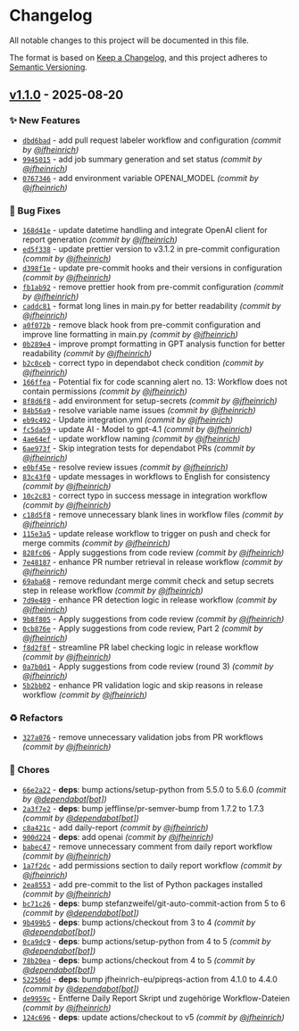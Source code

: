 # Changelog
All notable changes to this project will be documented in this file.

The format is based on [Keep a Changelog](https://keepachangelog.com/en/1.0.0/),
and this project adheres to [Semantic Versioning](https://semver.org/spec/v2.0.0.html).

## [v1.1.0] - 2025-08-20
### :sparkles: New Features
- [`dbd6bad`](https://github.com/jfheinrich-eu/psono-secret-whisperer/commit/dbd6bad47fb0a1cc3773b21d7d3887a50a4e4395) - add pull request labeler workflow and configuration *(commit by [@jfheinrich](https://github.com/jfheinrich))*
- [`9945015`](https://github.com/jfheinrich-eu/psono-secret-whisperer/commit/994501579791f22ae7a4bfc7cd51f7ada254e007) - add job summary generation and set status *(commit by [@jfheinrich](https://github.com/jfheinrich))*
- [`0767346`](https://github.com/jfheinrich-eu/psono-secret-whisperer/commit/0767346aa60fa5d624f79c09206c146a4bbb4c6f) - add environment variable OPENAI_MODEL *(commit by [@jfheinrich](https://github.com/jfheinrich))*

### :bug: Bug Fixes
- [`168d41e`](https://github.com/jfheinrich-eu/psono-secret-whisperer/commit/168d41eb89a2663417aa9d737bdf4cbfb3298daa) - update datetime handling and integrate OpenAI client for report generation *(commit by [@jfheinrich](https://github.com/jfheinrich))*
- [`ed5f338`](https://github.com/jfheinrich-eu/psono-secret-whisperer/commit/ed5f338b8dd37595b3641479801686d25541cb6a) - update prettier version to v3.1.2 in pre-commit configuration *(commit by [@jfheinrich](https://github.com/jfheinrich))*
- [`d398f1e`](https://github.com/jfheinrich-eu/psono-secret-whisperer/commit/d398f1e7f597d99d5cb343cbe3b9c1f29a337295) - update pre-commit hooks and their versions in configuration *(commit by [@jfheinrich](https://github.com/jfheinrich))*
- [`fb1ab92`](https://github.com/jfheinrich-eu/psono-secret-whisperer/commit/fb1ab9257f13ae023f89c3f473742971df3c696e) - remove prettier hook from pre-commit configuration *(commit by [@jfheinrich](https://github.com/jfheinrich))*
- [`caddc81`](https://github.com/jfheinrich-eu/psono-secret-whisperer/commit/caddc81a3682b55d0b497ab5a9dd954b4080c11f) - format long lines in main.py for better readability *(commit by [@jfheinrich](https://github.com/jfheinrich))*
- [`a0f072b`](https://github.com/jfheinrich-eu/psono-secret-whisperer/commit/a0f072b5cccfbbcaa20d299745d41db6fe51efe1) - remove black hook from pre-commit configuration and improve line formatting in main.py *(commit by [@jfheinrich](https://github.com/jfheinrich))*
- [`0b289e4`](https://github.com/jfheinrich-eu/psono-secret-whisperer/commit/0b289e43d2eba92933ac9b968a3c34f8046707d9) - improve prompt formatting in GPT analysis function for better readability *(commit by [@jfheinrich](https://github.com/jfheinrich))*
- [`b2c0ceb`](https://github.com/jfheinrich-eu/psono-secret-whisperer/commit/b2c0cebc2e73b55b15fe54d4282885d6ddb64758) - correct typo in dependabot check condition *(commit by [@jfheinrich](https://github.com/jfheinrich))*
- [`166ffea`](https://github.com/jfheinrich-eu/psono-secret-whisperer/commit/166ffea3b870dd712cab4bf692236e601802c8bf) - Potential fix for code scanning alert no. 13: Workflow does not contain permissions *(commit by [@jfheinrich](https://github.com/jfheinrich))*
- [`8f8d6f8`](https://github.com/jfheinrich-eu/psono-secret-whisperer/commit/8f8d6f825c5a8b6f9523738226d702aa961933a6) - add environment for setup-secrets *(commit by [@jfheinrich](https://github.com/jfheinrich))*
- [`84b56a9`](https://github.com/jfheinrich-eu/psono-secret-whisperer/commit/84b56a94eed203356a558b4cfde6f7b10b8580bf) - resolve variable name issues *(commit by [@jfheinrich](https://github.com/jfheinrich))*
- [`eb9c492`](https://github.com/jfheinrich-eu/psono-secret-whisperer/commit/eb9c4928dc5c869439386b1bd74eb15c8245a372) - Update integration.yml *(commit by [@jfheinrich](https://github.com/jfheinrich))*
- [`fc5da59`](https://github.com/jfheinrich-eu/psono-secret-whisperer/commit/fc5da59e1abb36e3d6788b78f0572904a506172d) - update AI - Model to gpt-4.1 *(commit by [@jfheinrich](https://github.com/jfheinrich))*
- [`4ae64ef`](https://github.com/jfheinrich-eu/psono-secret-whisperer/commit/4ae64ef108925111fd492bfafcc7b3b0d9b123bf) - update workflow naming *(commit by [@jfheinrich](https://github.com/jfheinrich))*
- [`6ae973f`](https://github.com/jfheinrich-eu/psono-secret-whisperer/commit/6ae973fc224585acd0ec90bc71a5229c32870ed5) - Skip integration tests for dependabot PRs *(commit by [@jfheinrich](https://github.com/jfheinrich))*
- [`e0bf45e`](https://github.com/jfheinrich-eu/psono-secret-whisperer/commit/e0bf45e09ef4940df4217980ffa4c37b676ee04b) - resolve review issues *(commit by [@jfheinrich](https://github.com/jfheinrich))*
- [`83c43f0`](https://github.com/jfheinrich-eu/psono-secret-whisperer/commit/83c43f0f1cdac90fca9fc4479476a7f83bc6c262) - update messages in workflows to English for consistency *(commit by [@jfheinrich](https://github.com/jfheinrich))*
- [`10c2c83`](https://github.com/jfheinrich-eu/psono-secret-whisperer/commit/10c2c837ba1c2a39d2740135e01ee17be0cb03e7) - correct typo in success message in integration workflow *(commit by [@jfheinrich](https://github.com/jfheinrich))*
- [`c18d5f8`](https://github.com/jfheinrich-eu/psono-secret-whisperer/commit/c18d5f89142838c51e7353cc4dab323e83969741) - remove unnecessary blank lines in workflow files *(commit by [@jfheinrich](https://github.com/jfheinrich))*
- [`115e3a5`](https://github.com/jfheinrich-eu/psono-secret-whisperer/commit/115e3a5093a13e613ad71656ca9efea86d63c0cc) - update release workflow to trigger on push and check for merge commits *(commit by [@jfheinrich](https://github.com/jfheinrich))*
- [`828fc06`](https://github.com/jfheinrich-eu/psono-secret-whisperer/commit/828fc069ff838a2b3c4ba123f8110ab77ee89c05) - Apply suggestions from code review *(commit by [@jfheinrich](https://github.com/jfheinrich))*
- [`7e48187`](https://github.com/jfheinrich-eu/psono-secret-whisperer/commit/7e481874785d3008fb3c8ccae2df198a746c5058) - enhance PR number retrieval in release workflow *(commit by [@jfheinrich](https://github.com/jfheinrich))*
- [`69aba68`](https://github.com/jfheinrich-eu/psono-secret-whisperer/commit/69aba6836ebf92a832046ad5189623d98f783ffb) - remove redundant merge commit check and setup secrets step in release workflow *(commit by [@jfheinrich](https://github.com/jfheinrich))*
- [`7d9e489`](https://github.com/jfheinrich-eu/psono-secret-whisperer/commit/7d9e489dcdab9507f3de3ffde00e7cf80381ced8) - enhance PR detection logic in release workflow *(commit by [@jfheinrich](https://github.com/jfheinrich))*
- [`9b8f805`](https://github.com/jfheinrich-eu/psono-secret-whisperer/commit/9b8f805d9991567cd28d0d60326ea2ff0ad37d5f) - Apply suggestions from code review *(commit by [@jfheinrich](https://github.com/jfheinrich))*
- [`0cb876e`](https://github.com/jfheinrich-eu/psono-secret-whisperer/commit/0cb876ee561b7506d802411bb7a9323225e133ae) - Apply suggestions from code review, Part 2 *(commit by [@jfheinrich](https://github.com/jfheinrich))*
- [`f8d2f8f`](https://github.com/jfheinrich-eu/psono-secret-whisperer/commit/f8d2f8f03935dbc8ffb0058dccfd87eb2ec73aad) - streamline PR label checking logic in release workflow *(commit by [@jfheinrich](https://github.com/jfheinrich))*
- [`0a7b0d1`](https://github.com/jfheinrich-eu/psono-secret-whisperer/commit/0a7b0d1b80b598a47d419334dee18eaa4cd28b8c) - Apply suggestions from code review (round 3) *(commit by [@jfheinrich](https://github.com/jfheinrich))*
- [`5b2bb02`](https://github.com/jfheinrich-eu/psono-secret-whisperer/commit/5b2bb022f1273b3ef5278c8d6fb5148dc4ea51a8) - enhance PR validation logic and skip reasons in release workflow *(commit by [@jfheinrich](https://github.com/jfheinrich))*

### :recycle: Refactors
- [`327a076`](https://github.com/jfheinrich-eu/psono-secret-whisperer/commit/327a0769b7268cbe346b3b9341af2db5ff53c239) - remove unnecessary validation jobs from PR workflows *(commit by [@jfheinrich](https://github.com/jfheinrich))*

### :wrench: Chores
- [`66e2a22`](https://github.com/jfheinrich-eu/psono-secret-whisperer/commit/66e2a221afbc21632fa4ab5090089ae5656a640b) - **deps**: bump actions/setup-python from 5.5.0 to 5.6.0 *(commit by [@dependabot[bot]](https://github.com/apps/dependabot))*
- [`2a3f7e2`](https://github.com/jfheinrich-eu/psono-secret-whisperer/commit/2a3f7e266c24722bca7955a00b50ae78fb72dd2e) - **deps**: bump jefflinse/pr-semver-bump from 1.7.2 to 1.7.3 *(commit by [@dependabot[bot]](https://github.com/apps/dependabot))*
- [`c8a421c`](https://github.com/jfheinrich-eu/psono-secret-whisperer/commit/c8a421cb99d65e608c8c90ae75bdb519c4ed230c) - add daily-report *(commit by [@jfheinrich](https://github.com/jfheinrich))*
- [`900d224`](https://github.com/jfheinrich-eu/psono-secret-whisperer/commit/900d224c052cbfa4b9e60fd735a8f8354b88f315) - **deps**: add openai *(commit by [@jfheinrich](https://github.com/jfheinrich))*
- [`babec47`](https://github.com/jfheinrich-eu/psono-secret-whisperer/commit/babec472788fa88f1b0e180868ce05871d08a346) - remove unnecessary comment from daily report workflow *(commit by [@jfheinrich](https://github.com/jfheinrich))*
- [`1a7f2dc`](https://github.com/jfheinrich-eu/psono-secret-whisperer/commit/1a7f2dccae094cada64f5c25639e2f9344e7248e) - add permissions section to daily report workflow *(commit by [@jfheinrich](https://github.com/jfheinrich))*
- [`2ea8553`](https://github.com/jfheinrich-eu/psono-secret-whisperer/commit/2ea8553d62786738ad92f8291d4eb8e6f21c5d61) - add pre-commit to the list of Python packages installed *(commit by [@jfheinrich](https://github.com/jfheinrich))*
- [`bc71c26`](https://github.com/jfheinrich-eu/psono-secret-whisperer/commit/bc71c2653612464a5066068cb7c80227cda2dcfe) - **deps**: bump stefanzweifel/git-auto-commit-action from 5 to 6 *(commit by [@dependabot[bot]](https://github.com/apps/dependabot))*
- [`9b499b5`](https://github.com/jfheinrich-eu/psono-secret-whisperer/commit/9b499b5d952bbbb4efed01075ccb42494dc98651) - **deps**: bump actions/checkout from 3 to 4 *(commit by [@dependabot[bot]](https://github.com/apps/dependabot))*
- [`0ca9dc9`](https://github.com/jfheinrich-eu/psono-secret-whisperer/commit/0ca9dc964e3accff4a74f769558e288ef497ce2e) - **deps**: bump actions/setup-python from 4 to 5 *(commit by [@dependabot[bot]](https://github.com/apps/dependabot))*
- [`78b20ea`](https://github.com/jfheinrich-eu/psono-secret-whisperer/commit/78b20ea3e7cb839d88b6838b966b0fc9899a4e8b) - **deps**: bump actions/checkout from 4 to 5 *(commit by [@dependabot[bot]](https://github.com/apps/dependabot))*
- [`522506d`](https://github.com/jfheinrich-eu/psono-secret-whisperer/commit/522506d34938d2d267f82308a9c5a02da61419ba) - **deps**: bump jfheinrich-eu/pipreqs-action from 4.1.0 to 4.4.0 *(commit by [@dependabot[bot]](https://github.com/apps/dependabot))*
- [`de9959c`](https://github.com/jfheinrich-eu/psono-secret-whisperer/commit/de9959cd5fa3b87d36a0ec1cf42d97e1f96ba64a) - Entferne Daily Report Skript und zugehörige Workflow-Dateien *(commit by [@jfheinrich](https://github.com/jfheinrich))*
- [`124c696`](https://github.com/jfheinrich-eu/psono-secret-whisperer/commit/124c69622147b24b4bbe29dd2ed4872fb438c72c) - **deps**: update actions/checkout to v5 *(commit by [@jfheinrich](https://github.com/jfheinrich))*

[v1.1.0]: https://github.com/jfheinrich-eu/psono-secret-whisperer/compare/v1.0.0...v1.1.0
